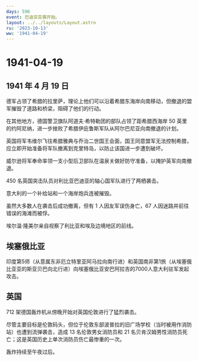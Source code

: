 ```yaml
---
days: 596
event: 巴迪亚突袭开始。
layout: ../../layouts/Layout.astro
ru: '2023-10-13'
ww: '1941-04-19'
---
```


# 1941-04-19

## 1941 年 4 月 19 日

德军占领了希腊的拉里萨，理论上他们可以沿着希腊东海岸向南移动，但撤退的盟军摧毁了道路和桥梁，阻碍了他们的行动。

在其他地方，德国警卫旗队阿道夫·希特勒团的部队占领了距希腊西海岸 50
英里的约阿尼纳，进一步挫败了希腊伊庇鲁斯军队从阿尔巴尼亚向南撤退的计划。

英国将军韦维尔飞往希腊雅典与乔治二世国王会面，国王同意盟军无法控制希腊，应立即开始准备将军队撤离到克里特岛，以防止该国进一步遭到破坏。

威尔逊将军奉命率领一支小型后卫部队在温泉关做好防守准备，以掩护英军向南撤退。

450 名英国突击队员对利比亚巴迪亚的轴心国军队进行了两栖袭击。

意大利的一个补给站和一个海岸炮兵连被摧毁。

虽然大多数人在袭击后成功撤离，但有 1 人因友军误伤身亡，67
人因迷路并前往错误的海滩而被俘。

埃尔温·隆美尔亲自视察了利比亚和埃及边境地区的前线。

## 埃塞俄比亚

印度第5师（从意属东非厄立特里亚阿马拉向南行进）和英国南非第1旅（从埃塞俄比亚亚的斯亚贝巴向北行进）向埃塞俄比亚安巴阿拉吉的7000人意大利驻军发起攻击。

## 英国

712 架德国轰炸机从傍晚开始对英国伦敦进行了猛烈袭击。

尽管主要目标是伦敦码头，但位于伦敦东部波普拉的旧广场学校（当时被用作消防站）也遭到流弹袭击，造成
13 名伦敦男女消防员和 21
名贝肯汉姆男性消防员死亡；这是英国历史上单次消防员伤亡最惨重的一次。

轰炸持续至午夜过后。